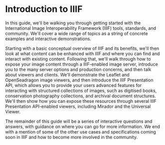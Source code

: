 # Introduction to IIIF
In this guide, we'll be walking you through getting started with the International Image Interoperability Framework (IIIF) tools, standards, and community. We'll cover a wide range of topics as a string of concrete examples and interactive demonstrations. 

Starting with a basic conceptual overview of IIIF and its benefits, we'll then look at what content can be enhanced with IIIF and where you can find and interact with existing content. Following that, we'll walk through how to expose your image content through a IIIF-enabled image server, introduce you to the many server options and production concerns, and then talk about viewers and clients. We'll demonstrate the Leaflet and OpenSeadragon image viewers, and then introduce the IIIF Presentation API, which allows you to provide your users advanced features for interacting with structured collections of images, such as digitised books, conservation photography collections, and archival document structures. We'll then show how you can expose these resources through several IIIF Presentation API-enabled viewers, including Mirador and the Universal Viewer.

The remainder of this guide will be a series of interactive questions and answers, with guidance on where you can go for more information. We end with a mention of some of the other use cases and specifications coming soon in IIIF and how to become more involved in the community.
